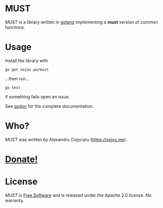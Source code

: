 # MUST
*MUST* is a library written in [golang](https://golang.org) implementing a **must** version of common functions.

# Usage
Install the library with
```
go get xojoc.pw/must
```

...then run...

````
go test
``````

if something fails open an issue.

See [godoc](https://godoc.org/xojoc.pw/must) for the complete documentation.

# Who?
*MUST* was written by Alexandru Cojocaru (https://xojoc.pw).

# [Donate!](https://liberapay.com/xojoc)

# License
*MUST* is [Free Software](https://www.gnu.org/philosophy/free-sw.html) and is released under the Apache 2.0 license. No warranty.

